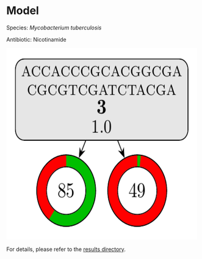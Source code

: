 
# Model

Species: *Mycobacterium tuberculosis*

Antibiotic: Nicotinamide

<a href="./model.pdf"><img src="./model.png" width=500 height=500 /></a>

For details, please refer to the [results directory](../../../../../results/cart_b/mycobacterium%20tuberculosis/nicotinamide/repeat_6/).

